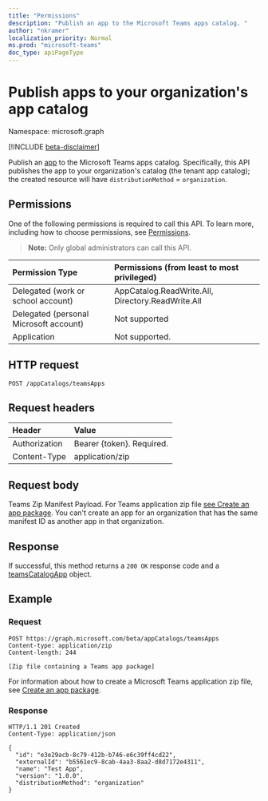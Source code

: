 ```yaml
---
title: "Permissions"
description: "Publish an app to the Microsoft Teams apps catalog. "
author: "nkramer"
localization_priority: Normal
ms.prod: "microsoft-teams"
doc_type: apiPageType
---
```


# Publish apps to your organization's app catalog

Namespace: microsoft.graph

[!INCLUDE [beta-disclaimer](../../includes/beta-disclaimer.md)]

Publish an [app](../resources/teamsapp.md) to the Microsoft Teams apps catalog.
Specifically, this API publishes the app to your organization's catalog (the tenant app catalog);
the created resource will have `distributionMethod` = `organization`.

## Permissions

One of the following permissions is required to call this API. To learn more, including how to choose permissions, see [Permissions](https://developer.microsoft.com/graph/docs/concepts/permissions_reference).

>**Note:** Only global administrators can call this API.

| Permission Type                        | Permissions (from least to most privileged)|
|:----------------------------------     |:-------------|
| Delegated (work or school account)     | AppCatalog.ReadWrite.All, Directory.ReadWrite.All |
| Delegated (personal Microsoft account) | Not supported|
| Application                            | Not supported. |

## HTTP request
<!-- { "blockType": "ignored" } -->
```http
POST /appCatalogs/teamsApps
```

## Request headers

| Header        | Value           |
|:--------------|:--------------  |
| Authorization | Bearer {token}. Required.  |
| Content-Type  | application/zip |

## Request body

Teams Zip Manifest Payload.
For Teams application zip file [see Create an app package](/microsoftteams/platform/concepts/apps/apps-package).
You can't create an app for an organization that has the same manifest ID as another app in that organization.

## Response

If successful, this method returns a `200 OK` response code and a [teamsCatalogApp](../resources/teamsapp.md) object.

## Example

### Request

```http
POST https://graph.microsoft.com/beta/appCatalogs/teamsApps
Content-type: application/zip
Content-length: 244

[Zip file containing a Teams app package]
```

For information about how to create a Microsoft Teams application zip file, see [Create an app package](/microsoftteams/platform/concepts/apps/apps-package).

### Response

```http
HTTP/1.1 201 Created
Content-Type: application/json

{
  "id": "e3e29acb-8c79-412b-b746-e6c39ff4cd22",
  "externalId": "b5561ec9-8cab-4aa3-8aa2-d8d7172e4311",
  "name": "Test App",
  "version": "1.0.0",
  "distributionMethod": "organization"
}
```
